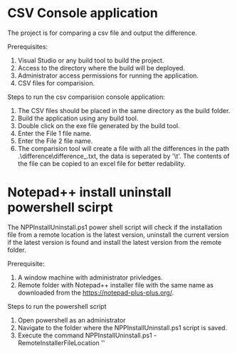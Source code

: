 # CSV Console application

The project is for comparing a csv file and output the difference.

Prerequisites:
1. Visual Studio or any build tool to build the project.
2. Access to the directory where the build will be deployed.
3. Administrator access permissions for running the application.
4. CSV files for comparision.

Steps to run the csv comparision console application:
1. The CSV files should be placed in the same directory as the build folder.
2. Build the application using any build tool.
3. Double click on the exe file generated by the build tool.
4. Enter the File 1 file name.
5. Enter the File 2 file name.
6. The comparision tool will create a file with all the differences in the path .\difference\difference_<timestamp>.txt, the data is seperated by '\t'. The contents of the file can be copied to an excel file for better redability.

  # Notepad++ install uninstall powershell scirpt
  The NPPInstallUninstall.ps1 power shell script will check if the installation file from a remote location is the latest version, uninstall the current version if the latest version is found and install the latest version from the remote folder.
  
  Prerequisite:
  1. A window machine with administrator privledges.
  2. Remote folder with Notepad++ installer file with the same name as downloaded from the https://notepad-plus-plus.org/.
  
  Steps to run the powershell script
  1. Open powershell as an administrator
  2. Navigate to the folder where the NPPInstallUninstall.ps1 script is saved.
  3. Execute the command NPPInstallUninstall.ps1 -RemoteInstallerFileLocation '<Notepad installer remote file path>'
  
